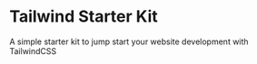 # Tailwind Starter Kit
A simple starter kit to jump start your website development with TailwindCSS
